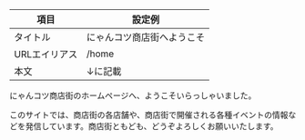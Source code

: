 | 項目 | 設定例 |
| --- | --- |
| タイトル | にゃんコツ商店街へようこそ |
| URLエイリアス | /home |
| 本文 |↓に記載|


にゃんコツ商店街のホームページへ、ようこそいらっしゃいました。

このサイトでは、商店街の各店舗や、商店街で開催される各種イベントの情報などを発信しています。商店街ともども、どうぞよろしくお願いいたします。
